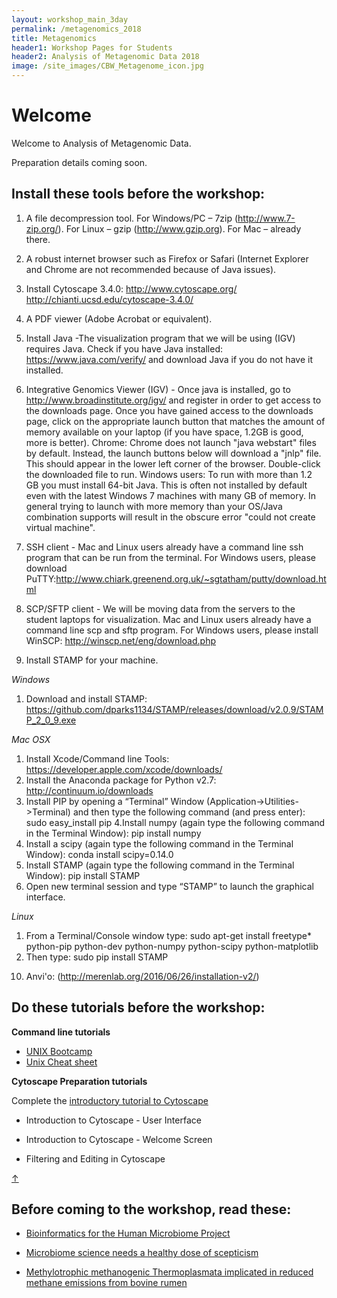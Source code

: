 ```yaml
---
layout: workshop_main_3day
permalink: /metagenomics_2018
title: Metagenomics
header1: Workshop Pages for Students
header2: Analysis of Metagenomic Data 2018
image: /site_images/CBW_Metagenome_icon.jpg
---
```


# Welcome <a id="welcome"></a>

Welcome to Analysis of Metagenomic Data.

Preparation details coming soon.

## Install these tools before the workshop:

1) A file decompression tool. For Windows/PC – 7zip (http://www.7-zip.org/). For Linux – gzip (http://www.gzip.org). For Mac – already there.
 
2) A robust internet browser such as Firefox or Safari (Internet Explorer and Chrome are not recommended because of Java issues).
 
3) Install Cytoscape 3.4.0: http://www.cytoscape.org/
http://chianti.ucsd.edu/cytoscape-3.4.0/
 
4) A PDF viewer (Adobe Acrobat or equivalent).
 
5) Install Java -The visualization program that we will be using (IGV) requires Java. Check if you have Java installed: https://www.java.com/verify/ and download Java if you do not have it installed.
 
6) Integrative Genomics Viewer (IGV) - Once java is installed, go to http://www.broadinstitute.org/igv/ and register in order to get access to the downloads page. Once you have gained access to the downloads page, click on the appropriate launch button that matches the amount of memory available on your laptop (if you have space, 1.2GB is good, more is better). Chrome: Chrome does not launch "java webstart" files by default. Instead, the launch buttons below will download a "jnlp" file. This should appear in the lower left corner of the browser. Double-click the downloaded file to run. Windows users: To run with more than 1.2 GB you must install 64-bit Java. This is often not installed by default even with the latest Windows 7 machines with many GB of memory. In general trying to launch with more memory than your OS/Java combination supports will result in the obscure error "could not create virtual machine".
 
7) SSH client - Mac and Linux users already have a command line ssh program that can be run from the terminal. For Windows users, please download PuTTY:http://www.chiark.greenend.org.uk/~sgtatham/putty/download.html
 
8) SCP/SFTP client - We will be moving data from the servers to the student laptops for visualization. Mac and Linux users already have a command line scp and sftp program. For Windows users, please install WinSCP: http://winscp.net/eng/download.php
 
9) Install STAMP for your machine.

*Windows*
1. Download and install STAMP:
https://github.com/dparks1134/STAMP/releases/download/v2.0.9/STAMP_2_0_9.exe
 
*Mac OSX*
1. Install Xcode/Command line Tools:  https://developer.apple.com/xcode/downloads/
2. Install the Anaconda package for Python v2.7: http://continuum.io/downloads
3. Install PIP by opening a “Terminal” Window (Application->Utilities->Terminal) and then type the following command (and press enter):
sudo easy_install pip
4.Install numpy (again type the following command in the Terminal Window):
pip install numpy 
5. Install a scipy (again type the following command in the Terminal Window):
conda install scipy=0.14.0
6. Install STAMP (again type the following command in the Terminal Window):
pip install STAMP 
7. Open new terminal session and type “STAMP” to launch the graphical interface.
 
*Linux*
1. From a Terminal/Console window type:
sudo apt-get install freetype* python-pip python-dev python-numpy python-scipy python-matplotlib
2. Then type:
sudo pip install STAMP

10) Anvi'o: (http://merenlab.org/2016/06/26/installation-v2/)  

## Do these tutorials before the workshop:

**Command line tutorials**

* [UNIX Bootcamp](http://rik.smith-unna.com/command_line_bootcamp/?id=9xnbkx6eaof)
* [Unix Cheat sheet](http://www.rain.org/~mkummel/unix.html) 

**Cytoscape Preparation tutorials**  

Complete the [introductory tutorial to Cytoscape](http://opentutorials.cgl.ucsf.edu/index.php/Portal:Cytoscape3)

* Introduction to Cytoscape - User Interface

* Introduction to Cytoscape - Welcome Screen

* Filtering and Editing in Cytoscape 

[&uarr;](#back_to_top)

## Before coming to the workshop, read these:

  * [Bioinformatics for the Human Microbiome Project](http://www.ncbi.nlm.nih.gov/pubmed/23209389)
  
  * [Microbiome science needs a healthy dose of scepticism](http://www.ncbi.nlm.nih.gov/pubmed/25143098)
  
  * [Methylotrophic methanogenic Thermoplasmata implicated in reduced methane emissions from bovine rumen](http://www.ncbi.nlm.nih.gov/pubmed/23385573)
